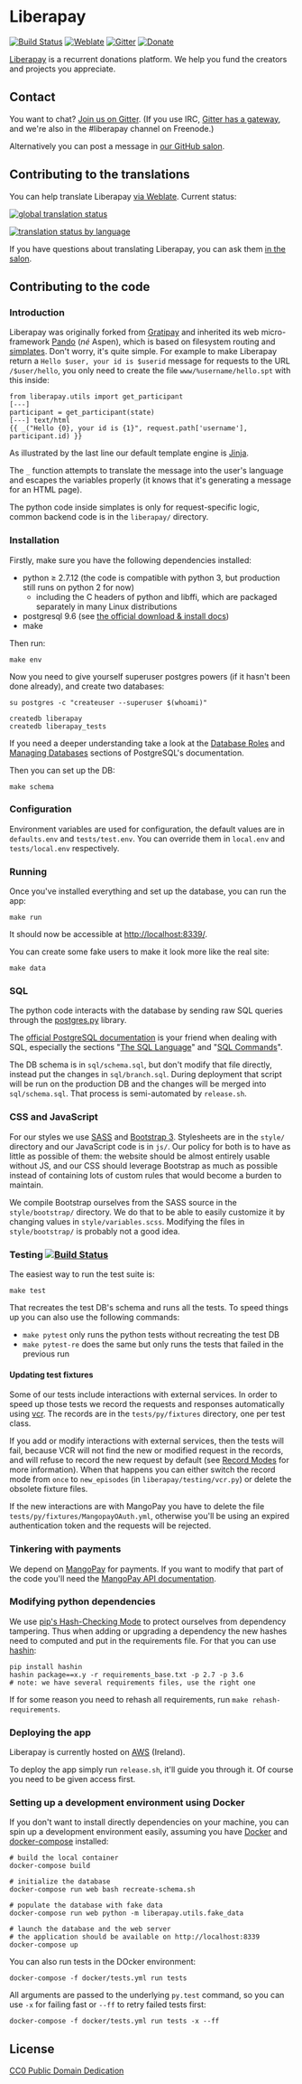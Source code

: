 # Liberapay

[![Build Status](https://travis-ci.org/liberapay/liberapay.com.svg?branch=master)](https://travis-ci.org/liberapay/liberapay.com)
[![Weblate](https://hosted.weblate.org/widgets/liberapay/-/shields-badge.svg)](https://hosted.weblate.org/engage/liberapay/?utm_source=widget)
[![Gitter](https://badges.gitter.im/liberapay/salon.svg)](https://gitter.im/liberapay/salon?utm_source=badge)
[![Donate](https://liberapay.com/assets/widgets/donate.svg)](https://liberapay.com/liberapay/donate)

[Liberapay](http://liberapay.com) is a recurrent donations platform. We help you fund the creators and projects you appreciate.

## Contact

You want to chat? [Join us on Gitter](https://gitter.im/liberapay/salon). (If you use IRC, [Gitter has a gateway](https://irc.gitter.im/), and we're also in the #liberapay channel on Freenode.)

Alternatively you can post a message in [our GitHub salon](https://github.com/liberapay/salon).


## Contributing to the translations

You can help translate Liberapay [via Weblate](https://hosted.weblate.org/engage/liberapay/). Current status:

[![global translation status](https://hosted.weblate.org/widgets/liberapay/-/287x66-white.png)](https://hosted.weblate.org/engage/liberapay/?utm_source=widget)

[![translation status by language](https://hosted.weblate.org/widgets/liberapay/-/multi-auto.svg)](https://hosted.weblate.org/projects/liberapay/core/?utm_source=widget)

If you have questions about translating Liberapay, you can ask them [in the salon](https://github.com/liberapay/salon/labels/i18n).


## Contributing to the code

### Introduction

Liberapay was originally forked from [Gratipay](https://github.com/gratipay/gratipay.com) and inherited its web micro-framework [Pando](https://github.com/AspenWeb/pando.py) (*né* Aspen), which is based on filesystem routing and [simplates](http://simplates.org/). Don't worry, it's quite simple. For example to make Liberapay return a `Hello $user, your id is $userid` message for requests to the URL `/$user/hello`, you only need to create the file `www/%username/hello.spt` with this inside:

```
from liberapay.utils import get_participant
[---]
participant = get_participant(state)
[---] text/html
{{ _("Hello {0}, your id is {1}", request.path['username'], participant.id) }}
```

As illustrated by the last line our default template engine is [Jinja](http://jinja.pocoo.org/).

The `_` function attempts to translate the message into the user's language and escapes the variables properly (it knows that it's generating a message for an HTML page).

The python code inside simplates is only for request-specific logic, common backend code is in the `liberapay/` directory.

### Installation

Firstly, make sure you have the following dependencies installed:

- python ≥ 2.7.12 (the code is compatible with python 3, but production still runs on python 2 for now)
  - including the C headers of python and libffi, which are packaged separately in many Linux distributions
- postgresql 9.6 (see [the official download & install docs](https://www.postgresql.org/download/))
- make

Then run:

    make env

Now you need to give yourself superuser postgres powers (if it hasn't been done already), and create two databases:

    su postgres -c "createuser --superuser $(whoami)"

    createdb liberapay
    createdb liberapay_tests

If you need a deeper understanding take a look at the [Database Roles](https://www.postgresql.org/docs/9.4/static/user-manag.html) and [Managing Databases](https://www.postgresql.org/docs/9.4/static/managing-databases.html) sections of PostgreSQL's documentation.

Then you can set up the DB:

    make schema

### Configuration

Environment variables are used for configuration, the default values are in
`defaults.env` and `tests/test.env`. You can override them in
`local.env` and `tests/local.env` respectively.

### Running

Once you've installed everything and set up the database, you can run the app:

    make run

It should now be accessible at [http://localhost:8339/](http://localhost:8339/).

You can create some fake users to make it look more like the real site:

    make data

### SQL

The python code interacts with the database by sending raw SQL queries through
the [postgres.py](https://postgres-py.readthedocs.org/en/latest/) library.

The [official PostgreSQL documentation](https://www.postgresql.org/docs/9.6/static/index.html) is your friend when dealing with SQL, especially the sections "[The SQL Language](https://www.postgresql.org/docs/9.6/static/sql.html)" and "[SQL Commands](https://www.postgresql.org/docs/9.6/static/sql-commands.html)".

The DB schema is in `sql/schema.sql`, but don't modify that file directly,
instead put the changes in `sql/branch.sql`. During deployment that script will
be run on the production DB and the changes will be merged into `sql/schema.sql`.
That process is semi-automated by `release.sh`.

### CSS and JavaScript

For our styles we use [SASS](http://sass-lang.com/) and [Bootstrap 3](https://getbootstrap.com/). Stylesheets are in the `style/` directory and our JavaScript code is in `js/`. Our policy for both is to have as little as possible of them: the website should be almost entirely usable without JS, and our CSS should leverage Bootstrap as much as possible instead of containing lots of custom rules that would become a burden to maintain.

We compile Bootstrap ourselves from the SASS source in the `style/bootstrap/`
directory. We do that to be able to easily customize it by changing values in
`style/variables.scss`. Modifying the files in `style/bootstrap/` is probably
not a good idea.

### Testing [![Build Status](https://travis-ci.org/liberapay/liberapay.com.svg)](https://travis-ci.org/liberapay/liberapay.com)

The easiest way to run the test suite is:

    make test

That recreates the test DB's schema and runs all the tests. To speed things up
you can also use the following commands:

- `make pytest` only runs the python tests without recreating the test DB
- `make pytest-re` does the same but only runs the tests that failed in the previous run

#### Updating test fixtures

Some of our tests include interactions with external services. In order to speed up those tests we record the requests and responses automatically using [vcr](https://pypi.python.org/pypi/vcrpy). The records are in the `tests/py/fixtures` directory, one per test class.

If you add or modify interactions with external services, then the tests will fail, because VCR will not find the new or modified request in the records, and will refuse to record the new request by default (see [Record Modes](https://vcrpy.readthedocs.io/en/latest/usage.html#record-modes) for more information). When that happens you can either switch the record mode from `once` to `new_episodes` (in `liberapay/testing/vcr.py`) or delete the obsolete fixture files.

If the new interactions are with MangoPay you have to delete the file `tests/py/fixtures/MangopayOAuth.yml`, otherwise you'll be using an expired authentication token and the requests will be rejected.

### Tinkering with payments

We depend on [MangoPay](https://www.mangopay.com/) for payments. If you want to modify that part of the code you'll need the [MangoPay API documentation](https://docs.mangopay.com/api-references/).

### Modifying python dependencies

We use [pip's Hash-Checking Mode](https://pip.pypa.io/en/stable/reference/pip_install/#hash-checking-mode) to protect ourselves from dependency tampering. Thus when adding or upgrading a dependency the new hashes need to computed and put in the requirements file. For that you can use [hashin](https://github.com/peterbe/hashin):

    pip install hashin
    hashin package==x.y -r requirements_base.txt -p 2.7 -p 3.6
    # note: we have several requirements files, use the right one

If for some reason you need to rehash all requirements, run `make rehash-requirements`.

### Deploying the app

Liberapay is currently hosted on [AWS](https://aws.amazon.com/) (Ireland).

To deploy the app simply run `release.sh`, it'll guide you through it. Of course you need to be given access first.

### Setting up a development environment using Docker

If you don't want to install directly dependencies on your machine, you can spin up a development environment easily, assuming you have [Docker](https://docs.docker.com/engine/installation/) and [docker-compose](https://docs.docker.com/compose/install/) installed:

    # build the local container
    docker-compose build

    # initialize the database
    docker-compose run web bash recreate-schema.sh

    # populate the database with fake data
    docker-compose run web python -m liberapay.utils.fake_data

    # launch the database and the web server
    # the application should be available on http://localhost:8339
    docker-compose up

You can also run tests in the DOcker environment:

    docker-compose -f docker/tests.yml run tests

All arguments are passed to the underlying `py.test` command, so you can use `-x` for failing fast or `--ff` to retry failed tests first:

    docker-compose -f docker/tests.yml run tests -x --ff

## License

[CC0 Public Domain Dedication](http://creativecommons.org/publicdomain/zero/1.0/)
